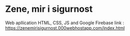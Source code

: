 # Zene, mir i sigurnost
Web apllication 
HTML, CSS, JS and Google Firebase
link : https://zenemirisigurnost.000webhostapp.com/index.html
